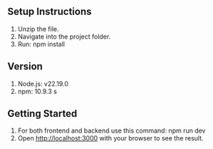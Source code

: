 ## Setup Instructions

1. Unzip the file.
2. Navigate into the project folder.
3. Run: npm install

## Version

1. Node.js: v22.19.0
2. npm: 10.9.3 s

## Getting Started

1. For both frontend and backend use this command: npm run dev
2. Open [http://localhost:3000](http://localhost:3000) with your browser to see the result.
